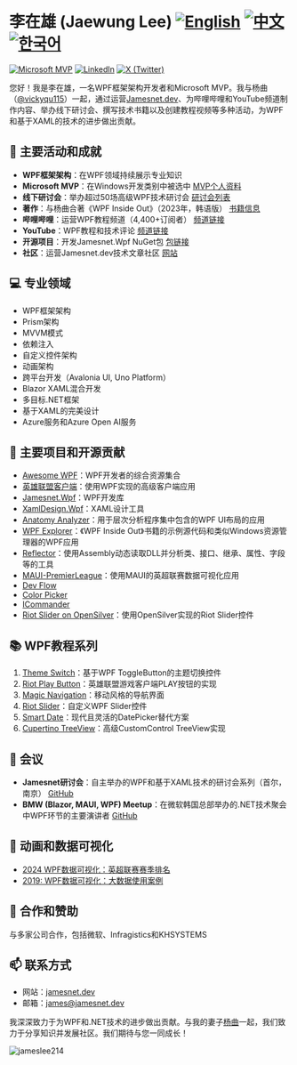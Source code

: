 # 李在雄 (Jaewung Lee)  [![English](https://img.shields.io/badge/README.md-English-blue.svg)](README.md) [![中文](https://img.shields.io/badge/README.md-中文-red.svg)](README.zh-CN.md) [![한국어](https://img.shields.io/badge/README.md-한국어-green.svg)](README.ko.md)

[![Microsoft MVP](https://img.shields.io/badge/Microsoft%20MVP-Windows%20Development-blue)](https://mvp.microsoft.com/en-us/PublicProfile/5004980)
[![LinkedIn](https://img.shields.io/badge/-LinkedIn-0077B5?style=flat&logo=linkedin&logoColor=white)](https://www.linkedin.com/in/jamesnet214/)
[![X (Twitter)](https://img.shields.io/badge/-X-000000?style=flat&logo=x&logoColor=white)](https://twitter.com/jamesnet214)

您好！我是李在雄，一名WPF框架架构开发者和Microsoft MVP。我与杨曲（[@vickyqu115](https://github.com/vickyqu115)）一起，通过运营[Jamesnet.dev](https://jamesnet.dev)、为哔哩哔哩和YouTube频道制作内容、举办线下研讨会、撰写技术书籍以及创建教程视频等多种活动，为WPF和基于XAML的技术的进步做出贡献。

## 🚀 主要活动和成就

- **WPF框架架构**：在WPF领域持续展示专业知识
- **Microsoft MVP**：在Windows开发类别中被选中 [MVP个人资料](https://bit.ly/4cWfsXb)
- **线下研讨会**：举办超过50场高级WPF技术研讨会 [研讨会列表](https://bit.ly/4bWk3az)
- **著作**：与杨曲合著《WPF Inside Out》（2023年，韩语版） [书籍信息](https://bit.ly/4cWqjjQ)
- **哔哩哔哩**：运营WPF教程频道（4,400+订阅者） [频道链接](https://bit.ly/3SkYutn)
- **YouTube**：WPF教程和技术评论 [频道链接](https://bit.ly/3WBe6eR)
- **开源项目**：开发Jamesnet.Wpf NuGet包 [包链接](https://www.nuget.org/packages/Jamesnet.Wpf/)
- **社区**：运营Jamesnet.dev技术文章社区 [网站](https://jamesnet.dev)

<!-- - **Udemy**：高级WPF技术教程系列 [课程链接](https://bit.ly/4bWk3az) -->

## 💻 专业领域

- WPF框架架构
- Prism架构
- MVVM模式
- 依赖注入
- 自定义控件架构
- 动画架构
- 跨平台开发（Avalonia UI, Uno Platform）
- Blazor XAML混合开发
- 多目标.NET框架
- 基于XAML的完美设计
- Azure服务和Azure Open AI服务

## 🌟 主要项目和开源贡献

- [Awesome WPF](https://github.com/jamesnet214/awesome-wpf)：WPF开发者的综合资源集合
- [英雄联盟客户端](https://github.com/jamesnet214/leagueoflegends)：使用WPF实现的高级客户端应用
- [Jamesnet.Wpf](https://github.com/jamesnet214/jamesnetwpf)：WPF开发库
- [XamlDesign.Wpf](https://github.com/jamesnet214/xamldesignwpf)：XAML设计工具
- [Anatomy Analyzer](https://github.com/jamesnet214/anatomyanalyzer)：用于层次分析程序集中包含的WPF UI布局的应用
- [WPF Explorer](https://github.com/jamesnet214/wpf-explorer)：《WPF Inside Out》书籍的示例源代码和类似Windows资源管理器的WPF应用
- [Reflector](https://github.com/jamesnet214/reflector)：使用Assembly动态读取DLL并分析类、接口、继承、属性、字段等的工具
- [MAUI-PremierLeague](https://github.com/jamesnet214/maui-premierleague)：使用MAUI的英超联赛数据可视化应用
- [Dev Flow](https://github.com/jamesnet214/devflow)
- [Color Picker](https://github.com/jamesnet214/colorpicker)
- [ICommander](https://github.com/jamesnet214/icommander)
- [Riot Slider on OpenSilver](https://github.com/jamesnet214/riotslider-opensilver)：使用OpenSilver实现的Riot Slider控件

## 📚 WPF教程系列

1. [Theme Switch](https://github.com/vickyqu115/themeswitch)：基于WPF ToggleButton的主题切换控件
2. [Riot Play Button](https://github.com/vickyqu115/riotplaybutton)：英雄联盟游戏客户端PLAY按钮的实现
3. [Magic Navigation](https://github.com/vickyqu115/navigationbar)：移动风格的导航界面
4. [Riot Slider](https://github.com/vickyqu115/riotslider)：自定义WPF Slider控件
5. [Smart Date](https://github.com/vickyqu115/smartdate)：现代且灵活的DatePicker替代方案
6. [Cupertino TreeView](https://github.com/vickyqu115/cupertino-treeview)：高级CustomControl TreeView实现

## 🎤 会议

- **Jamesnet研讨会**：自主举办的WPF和基于XAML技术的研讨会系列（首尔，南京） [GitHub](https://github.com/jamesnet214/wpf)
- **BMW (Blazor, MAUI, WPF) Meetup**：在微软韩国总部举办的.NET技术聚会中WPF环节的主要演讲者 [GitHub](https://github.com/jamesnet214/wpf-meetup)

## 🎨 动画和数据可视化

- [2024 WPF数据可视化：英超联赛赛季排名](https://bit.ly/3LJa65A)
- [2019: WPF数据可视化：大数据使用案例](https://bit.ly/4cWLsKJ)

## 🤝 合作和赞助

与多家公司合作，包括微软、Infragistics和KHSYSTEMS

## 📫 联系方式

- 网站：[jamesnet.dev](https://jamesnet.dev)
- 邮箱：james@jamesnet.dev

我深深致力于为WPF和.NET技术的进步做出贡献。与我的妻子[杨曲](https://github.com/vickyqu115)一起，我们致力于分享知识并发展社区。我们期待与您一同成长！

<img src="https://komarev.com/ghpvc/?username=jamesnet214" alt="jameslee214"/>
